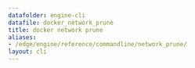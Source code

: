 ```yaml
---
datafolder: engine-cli
datafile: docker_network_prune
title: docker network prune
aliases:
- /edge/engine/reference/commandline/network_prune/
layout: cli
---
```


<!--
This page is automatically generated from Docker's source code. If you want to
suggest a change to the text that appears here, open a ticket or pull request
in the source repository on GitHub:

https://github.com/docker/cli
-->